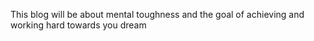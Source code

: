 This blog will be about mental toughness and the goal of achieving and working hard towards you dream
